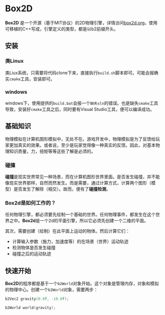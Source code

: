 # Box2D

**Box2D** 是一个开源（基于MIT协议）的2D物理引擎，详情访问[box2d.org](https://box2d.org/)。使用可移植的C++写成，引擎定义的类型，都是以b2前缀开头。

## 安装

### 类Linux

类Liux系统，只需要将代码clone下来，直接执行`build.sh`脚本即可。可能会报确实`cmake`工具，安装即可。

### windows

windows下，使用提供的`build.bat`会报一个`缺失sln`的错误。也是缺失`cmake`工具导致，安装好`cmake`工具之后，同时要有Visual Studio工具，便可以编译成功。

## 基础知识

物理模拟在计算机图形模拟中，无处不在。游戏开发中，物理模拟是为了反馈给玩家更加真实的效果。或者说，至少是玩家觉得像一种真实的反馈。因此，对基本物理知识质量，力，扭矩等等这些了解是必须的。

### 碰撞

**碰撞**是现实世界常见一种场景，而在计算机图形世界里面。是否发生碰撞，并不能像现实世界那样，自然而然发生。而是需要，通过计算方式，计算两个图形（模型）是否发生了解除（相交）。故而，便有了**碰撞检测**。

### Box2d是如何工作的？

任何物理引擎，都必须要先绘制一个基础的世界。任何物理事件，都发生在这个世界之中。**Box2d**是一个2d的平面引擎，所以它必须先创建一个二维的平面。

其次，需要创建（绘制）在此平面上运动的物体。然后计算它们：

* 计算输入参数（施力，加速度等）的在场景（世界）运动轨迹
* 检测物体是否发生碰撞
* 碰撞之后的运动轨迹

## 快速开始

**Box2D**的程序都是基于一个`b2World`对象开始。这个对象是管理内存，对象和模拟的物理中心。创建一个`b2World`对象，需要两步：

```cpp
b2Vec2 gravity(0.0f, -10.0f);

b2World world(gravity);
```